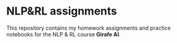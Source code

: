 # NLP&RL assignments

This repository contains my homework assignments and practice notebooks for the NLP & RL course **Girafe AI**. 
